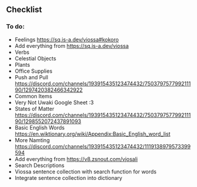 ## Checklist

### To do:

- Feelings https://sq.is-a.dev/viossa#kokoro
- Add everything from https://sq.is-a.dev/viossa
- Verbs
- Celestial Objects
- Plants
- Office Supplies
- Push and Pull https://discord.com/channels/193915435123474432/750379757799211190/1297420382466342922
- Common Items
- Very Not Uwaki Google Sheet :3
- States of Matter https://discord.com/channels/193915435123474432/750379757799211190/1298552072437891093
- Basic English Words https://en.wiktionary.org/wiki/Appendix:Basic_English_word_list
- More Namting https://discord.com/channels/193915435123474432/1119138979573399594
- Add everything from https://v8.zsnout.com/vjosali
- Search Descriptions
- Viossa sentence collection with search function for words
- Integrate sentence collection into dictionary
